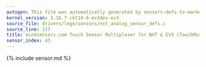 ```yaml
---
autogen: This file was automatically generated by sensors-defs-to-markdown.py
kernel_version: 3.16.7-ckt14-6-ev3dev-ev3
source_file: drivers/lego/sensors/nxt_analog_sensor_defs.c
source_line: 117
title: mindsensors.com Touch Sensor Multiplexer for NXT & EV3 (TouchMux)
sensor_index: 43
---
```


{% include sensor.md %}
